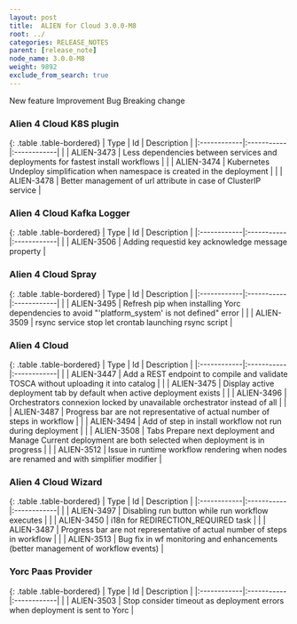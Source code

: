 ```yaml
---
layout: post
title:  ALIEN for Cloud 3.0.0-M8
root: ../
categories: RELEASE_NOTES
parent: [release_note]
node_name: 3.0.0-M8
weight: 9892
exclude_from_search: true
---
```





<i class="fa fa-plus text-success"></i> New feature <i class="fa fa-level-up text-primary"></i> Improvement  <i class="fa fa-bug text-danger"></i> Bug <i class="fa fa-exclamation-triangle text-warning"></i> Breaking change


### Alien 4 Cloud K8S plugin



  {: .table .table-bordered}
  | Type        | Id         | Description |
  |:------------|:-----------|:------------|
      |  <i class="fa fa-level-up text-primary"></i> | ALIEN-3473 | Less dependencies between services and deployments for fastest install workflows  |
    |  <i class="fa fa-level-up text-primary"></i> | ALIEN-3474 | Kubernetes Undeploy simplification when namespace is created in the deployment  |
      |  <i class="fa fa-bug text-danger"></i> | ALIEN-3478 | Better management of url attribute in case of ClusterIP service  |
  


### Alien 4 Cloud Kafka Logger



  {: .table .table-bordered}
  | Type        | Id         | Description |
  |:------------|:-----------|:------------|
      |  <i class="fa fa-level-up text-primary"></i> | ALIEN-3506 | Adding requestid key acknowledge message property  |
    


### Alien 4 Cloud Spray



  {: .table .table-bordered}
  | Type        | Id         | Description |
  |:------------|:-----------|:------------|
        |  <i class="fa fa-bug text-danger"></i> | ALIEN-3495 | Refresh pip when installing Yorc dependencies to avoid "'platform_system' is not defined" error  |
    |  <i class="fa fa-bug text-danger"></i> | ALIEN-3509 | rsync service stop let crontab launching rsync script  |
  


### Alien 4 Cloud



  {: .table .table-bordered}
  | Type        | Id         | Description |
  |:------------|:-----------|:------------|
    |  <i class="fa fa-plus text-success"></i> | ALIEN-3447 | Add a REST endpoint to compile and validate TOSCA without uploading it into catalog  |
      |  <i class="fa fa-level-up text-primary"></i> | ALIEN-3475 | Display active deployment tab by default when active deployment exists  |
    |  <i class="fa fa-level-up text-primary"></i> | ALIEN-3496 | Orchestrators connexion locked by unavailable orchestrator instead of all  |
      |  <i class="fa fa-bug text-danger"></i> | ALIEN-3487 | Progress bar are not representative of actual number of steps in workflow  |
    |  <i class="fa fa-bug text-danger"></i> | ALIEN-3494 | Add of step in install workflow not run during deployment  |
    |  <i class="fa fa-bug text-danger"></i> | ALIEN-3508 | Tabs Prepare next deployment and Manage Current deployment are both selected when deployment is in progress  |
    |  <i class="fa fa-bug text-danger"></i> | ALIEN-3512 | Issue in runtime workflow rendering when nodes are renamed and with simplifier modifier  |
  


### Alien 4 Cloud Wizard



  {: .table .table-bordered}
  | Type        | Id         | Description |
  |:------------|:-----------|:------------|
      |  <i class="fa fa-level-up text-primary"></i> | ALIEN-3497 | Disabling run button while run workflow executes  |
      |  <i class="fa fa-bug text-danger"></i> | ALIEN-3450 | i18n for REDIRECTION_REQUIRED task  |
    |  <i class="fa fa-bug text-danger"></i> | ALIEN-3487 | Progress bar are not representative of actual number of steps in workflow  |
    |  <i class="fa fa-bug text-danger"></i> | ALIEN-3513 | Bug fix in wf monitoring and enhancements (better management of workflow events)   |
  


### Yorc Paas Provider



  {: .table .table-bordered}
  | Type        | Id         | Description |
  |:------------|:-----------|:------------|
    |  <i class="fa fa-plus text-success"></i> | ALIEN-3503 | Stop consider timeout as deployment errors when deployment is sent to Yorc  |
      

